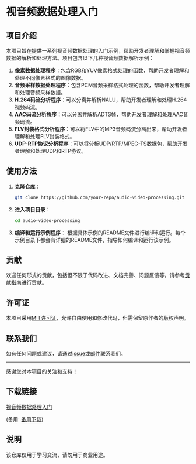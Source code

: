 # 视音频数据处理入门

## 项目介绍

本项目旨在提供一系列视音频数据处理的入门示例，帮助开发者理解和掌握视音频数据的解析和处理方法。项目包含以下几种视音频数据解析示例：

1. **像素数据处理程序**：包含RGB和YUV像素格式处理的函数，帮助开发者理解和处理不同像素格式的图像数据。
2. **音频采样数据处理程序**：包含PCM音频采样格式处理的函数，帮助开发者理解和处理音频采样数据。
3. **H.264码流分析程序**：可以分离并解析NALU，帮助开发者理解和处理H.264视频码流。
4. **AAC码流分析程序**：可以分离并解析ADTS帧，帮助开发者理解和处理AAC音频码流。
5. **FLV封装格式分析程序**：可以将FLV中的MP3音频码流分离出来，帮助开发者理解和处理FLV封装格式。
6. **UDP-RTP协议分析程序**：可以将分析UDP/RTP/MPEG-TS数据包，帮助开发者理解和处理UDP和RTP协议。

## 使用方法

1. **克隆仓库**：
   ```bash
   git clone https://github.com/your-repo/audio-video-processing.git
   ```

2. **进入项目目录**：
   ```bash
   cd audio-video-processing
   ```

3. **编译和运行示例程序**：
   根据具体示例的README文件进行编译和运行。每个示例目录下都会有详细的README文件，指导如何编译和运行该示例。

## 贡献

欢迎任何形式的贡献，包括但不限于代码改进、文档完善、问题反馈等。请参考[贡献指南](CONTRIBUTING.md)进行贡献。

## 许可证

本项目采用[MIT许可证](LICENSE)，允许自由使用和修改代码，但需保留原作者的版权声明。

## 联系我们

如有任何问题或建议，请通过[issue](https://github.com/your-repo/audio-video-processing/issues)或[邮件](mailto:your-email@example.com)联系我们。

---

感谢您对本项目的关注和支持！

## 下载链接
[视音频数据处理入门](https://pan.quark.cn/s/aad12d4e3422) 

(备用: [备用下载](https://pan.baidu.com/s/11P1XAqy8uHXsEmzrGcs7zw?pwd=1234))

## 说明

该仓库仅用于学习交流，请勿用于商业用途。
